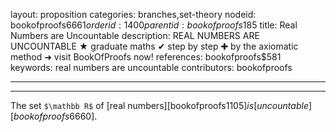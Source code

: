 layout: proposition
categories: branches,set-theory
nodeid: bookofproofs$6661
orderid: 1400
parentid: bookofproofs$185
title: Real Numbers are Uncountable
description: REAL NUMBERS ARE UNCOUNTABLE ★ graduate maths ✔ step by step ✚ by the axiomatic method ➜ visit BookOfProofs now!
references: bookofproofs$581
keywords: real numbers are uncountable
contributors: bookofproofs

---


---

The set `$\mathbb R$` of [real numbers][bookofproofs$1105] is [uncountable][bookofproofs$6660].